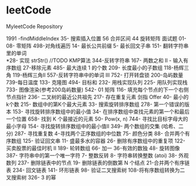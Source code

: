 # leetCode
MyleetCode Repository


1991 -findMiddleIndex
35- 搜索插入位置
56 合并区间
44 旋转矩阵
面试题 01-08- 零矩阵
498-对角线遍历
14- 最长公共前缀
5- 最长回文子串
151- 翻转字符串里的单词  
*28- 实现 strStr()  //TODO KMP算法
344-反转字符串
167- 两数之和 II - 输入有序数组
27-移除元素
485- 最大连续 1 的个数
209- 长度最小的子数组
118-杨辉三角
119-杨辉三角II
557-反转字符串中的单词 III
752- 打开转盘锁
200-岛屿数量
739-每日温度
133- 克隆图
494- 目标和
232- 用栈实现队列
225- 用队列实现栈
733- 图像渲染(参考200岛屿数量)
542- 01 矩阵
116- 填充每个节点的下一个右侧节点指针
236- 二叉树的最近公共祖先
217- 存在重复元素
剑指 Offer 40- 最小的k个数
215- 数组中的第K个最大元素
33- 搜索旋转排序数组
278- 第一个错误的版本
153- 寻找旋转排序数组中的最小值
34- 在排序数组中查找元素的第一个和最后一个位置
658- 找到 K 个最接近的元素
50- Pow(x, n)
744- 寻找比目标字母大的最小字母
154- 寻找旋转排序数组中的最小值II
349- 两个数组的交集 (哈希、二分)
287- 寻找重复数
4-寻找两个正序数组的中位数
75- 颜色分类
88- 合并两个有序数组
125- 验证回文串
11- 盛最多水的容器
26- 删除有序数组中的重复项
122- 买卖股票的最佳时机 II
189- 轮转数组
66- 加一
36-有效的数独
48- 旋转图像
387- 字符串中的第一个唯一字符
7- 整数反转
8- 字符串转换整数 (atoi)
38- 外观数列
237- 删除链表中的节点
19- 删除链表的倒数第 N 个结点
21-合并两个有序链表
234- 回文链表
141- 环形链表
98- 验证二叉搜索树
108-将有序数组转换为二叉搜索树
326- 3 的幂